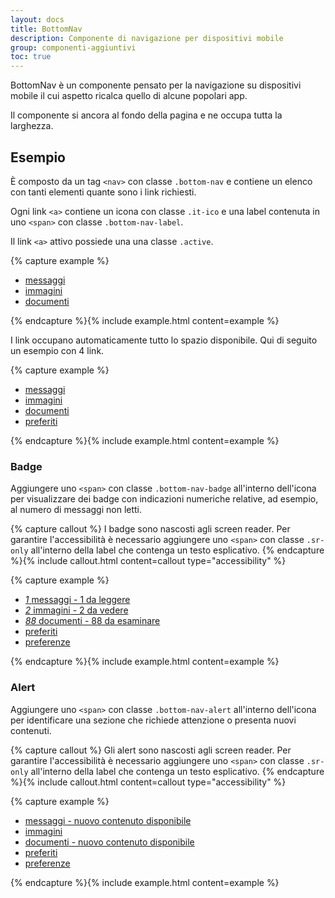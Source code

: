 ```yaml
---
layout: docs
title: BottomNav
description: Componente di navigazione per dispositivi mobile
group: componenti-aggiuntivi
toc: true
---
```


BottomNav è un componente pensato per la navigazione su dispositivi mobile il cui aspetto ricalca quello di alcune popolari app.

Il componente si ancora al fondo della pagina e ne occupa tutta la larghezza.

<style>
  /* Style override for Documentation purposes */
  .bd-example {
    max-width: 375px;
    height: 240px;
    margin: 0 5px 20px;
    padding: 0;
    border-top-style: dashed;
    position: relative;
  }
  .bd-example  .bottom-nav {
    position: absolute;
  }
</style>

## Esempio

È composto da un tag `<nav>` con classe `.bottom-nav` e contiene un elenco con tanti elementi quante sono i link richiesti.

Ogni link `<a>` contiene un icona con classe `.it-ico` e una label contenuta in uno `<span>` con classe `.bottom-nav-label`.

Il link `<a>` attivo possiede una una classe `.active`.

{% capture example %}
<nav class="bottom-nav">
  <ul>
    <li>
      <a href="#" class="active">
        <i class="it-ico it-comment" aria-hidden="true"></i>
        <span class="bottom-nav-label">messaggi</span>
      </a>
    </li>
    <li>
      <a href="#">
        <i class="it-ico it-camera" aria-hidden="true"></i>
        <span class="bottom-nav-label">immagini</span>
      </a>
    </li>
    <li>
      <a href="#">
        <i class="it-ico it-file" aria-hidden="true"></i>
        <span class="bottom-nav-label">documenti</span>
      </a>
    </li>
  </ul>
</nav>
{% endcapture %}{% include example.html content=example %}

I link occupano automaticamente tutto lo spazio disponibile. Qui di seguito un esempio con 4 link.

{% capture example %}
<nav class="bottom-nav">
  <ul>
    <li>
      <a href="#" class="active">
        <i class="it-ico it-comment" aria-hidden="true"></i>
        <span class="bottom-nav-label">messaggi</span>
      </a>
    </li>
    <li>
      <a href="#">
        <i class="it-ico it-camera" aria-hidden="true"></i>
        <span class="bottom-nav-label">immagini</span>
      </a>
    </li>
    <li>
      <a href="#">
        <i class="it-ico it-file" aria-hidden="true"></i>
        <span class="bottom-nav-label">documenti</span>
      </a>
    </li>
    <li>
      <a href="#">
        <i class="it-ico it-favorite" aria-hidden="true"></i>
        <span class="bottom-nav-label">preferiti</span>
      </a>
    </li>
  </ul>
</nav>
{% endcapture %}{% include example.html content=example %}

### Badge

Aggiungere uno `<span>` con classe `.bottom-nav-badge` all'interno dell'icona per visualizzare dei badge con indicazioni numeriche relative, ad esempio, al numero di messaggi non letti.

{% capture callout %}
I badge sono nascosti agli screen reader. Per garantire l'accessibilità è necessario aggiungere uno `<span>` con classe `.sr-only` all'interno della label che contenga un testo esplicativo.
{% endcapture %}{% include callout.html content=callout type="accessibility" %}

{% capture example %}
<nav class="bottom-nav">
  <ul>
    <li>
      <a href="#">
        <i class="it-ico it-comment" aria-hidden="true">
          <span class="bottom-nav-badge">1</span>
        </i>
        <span class="bottom-nav-label">messaggi<span class="sr-only"> - 1 da leggere</span></span>
      </a>
    </li>
    <li>
      <a href="#" class="active">
        <i class="it-ico it-camera" aria-hidden="true">
          <span class="bottom-nav-badge">2</span>
        </i>
        <span class="bottom-nav-label">immagini<span class="sr-only"> - 2 da vedere</span></span>
      </a>
    </li>
    <li>
      <a href="#">
        <i class="it-ico it-file" aria-hidden="true">
          <span class="bottom-nav-badge">88</span>
        </i>
        <span class="bottom-nav-label">documenti<span class="sr-only"> - 88 da esaminare</span></span>
      </a>
    </li>
    <li>
      <a href="#">
        <i class="it-ico it-favorite" aria-hidden="true"></i>
        <span class="bottom-nav-label">preferiti</span>
      </a>
    </li>
    <li>
      <a href="#">
        <i class="it-ico it-settings" aria-hidden="true"></i>
        <span class="bottom-nav-label">preferenze</span>
      </a>
    </li>
  </ul>
</nav>
{% endcapture %}{% include example.html content=example %}

### Alert

Aggiungere uno `<span>` con classe `.bottom-nav-alert` all'interno dell'icona per identificare una sezione che richiede attenzione o presenta nuovi contenuti.

{% capture callout %}
Gli alert sono nascosti agli screen reader. Per garantire l'accessibilità è necessario aggiungere uno `<span>` con classe `.sr-only` all'interno della label che contenga un testo esplicativo.
{% endcapture %}{% include callout.html content=callout type="accessibility" %}

{% capture example %}
<nav class="bottom-nav">
  <ul>
    <li>
      <a href="#" class="active">
        <i class="it-ico it-comment" aria-hidden="true">
          <span class="bottom-nav-alert"></span>
        </i>
        <span class="bottom-nav-label">messaggi<span class="sr-only"> - nuovo contenuto disponibile</span></span>
      </a>
    </li>
    <li>
      <a href="#">
        <i class="it-ico it-camera" aria-hidden="true"></i>
        <span class="bottom-nav-label">immagini</span>
      </a>
    </li>
    <li>
      <a href="#">
        <i class="it-ico it-file" aria-hidden="true">
          <span class="bottom-nav-alert"></span>
        </i>
        <span class="bottom-nav-label">documenti<span class="sr-only"> - nuovo contenuto disponibile</span></span>
      </a>
    </li>
    <li>
      <a href="#">
        <i class="it-ico it-favorite" aria-hidden="true"></i>
        <span class="bottom-nav-label">preferiti</span>
      </a>
    </li>
    <li>
      <a href="#">
        <i class="it-ico it-settings" aria-hidden="true"></i>
        <span class="bottom-nav-label">preferenze</span>
      </a>
    </li>
  </ul>
</nav>
{% endcapture %}{% include example.html content=example %}